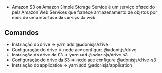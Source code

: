 - Amazon S3 ou Amazon Simple Storage Service é um serviço oferecido pela Amazon Web Services que fornece armazenamento de objetos por meio de uma interface de serviço da web.

## Comandos

-   Instalação do drive ⇒ yarn add @adonisjs/drive
-   Configuração do drive ⇒ node ace configure @adonisjs/drive
-   Instalação do drive da S3 ⇒ yarn add @adonisjs/drive-s3
-   Configuração do drive da S3 ⇒ node ace configure @adonisjs/drive-s3
-   Instalação do application ⇒ yarn add @adonisjs/application
